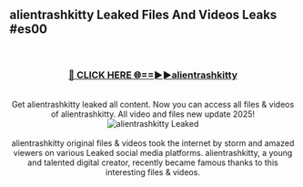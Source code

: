## alientrashkitty Leaked Files And Videos Leaks #es00
<br>
<div align="center">
<h3><a href="https://watchclip.my.id/alientrashkitty" rel="nofollow">🔴 CLICK HERE 🌐==►►alientrashkitty</a></h3>
<br>
Get alientrashkitty leaked all content. Now you can access all files & videos of alientrashkitty. All video and files new update 2025!
<br>
<a href="https://watchclip.my.id/alientrashkitty" rel="nofollow" data-target="animated-image.originalLink"><img src="https://i.ibb.co.com/WyWwxjT/player-gif2.gif" alt="alientrashkitty Leaked" style="max-width: 100%; display: inline-block;" data-target="animated-image.originalImage"></a>
<br><br>
alientrashkitty original files & videos took the internet by storm and amazed viewers on various Leaked social media platforms. alientrashkitty, a young and talented digital creator, recently became famous thanks to this interesting files & videos.
</div>
<br>